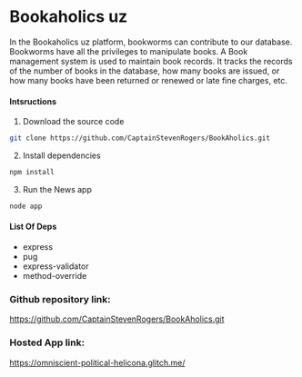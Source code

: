 # Bookaholics uz

In the Bookaholics uz platform, bookworms can contribute to our database. 
Bookworms have all the privileges to manipulate books.
A Book management system is used to maintain book records.
It tracks the records of the number of books in the database, how many books are issued, 
or how many books have been returned or renewed or late fine charges, etc.

#### Intsructions
1. Download the source code
```bash 
git clone https://github.com/CaptainStevenRogers/BookAholics.git
```

2. Install dependencies

```bash
npm install 
```

3. Run the News app
```bash
node app
```

#### List Of Deps 
- express
- pug
- express-validator
- method-override


### Github repository link:
https://github.com/CaptainStevenRogers/BookAholics.git

### Hosted App link:
https://omniscient-political-helicona.glitch.me/
